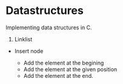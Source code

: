 # Datastructures
Implementing data structures in C.

1) Linklist
  
-	Insert node


	-  Add the element at the begining
	-  Add the element at the given position
	-  Add the element at the end.